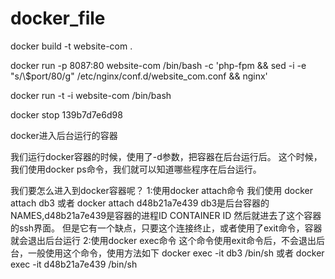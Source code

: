 # docker_file

docker build -t website-com .

docker run -p 8087:80 website-com /bin/bash -c 'php-fpm && sed -i -e "s/\\$port/80/g" /etc/nginx/conf.d/website_com.conf && nginx'

docker run -t -i website-com /bin/bash

docker stop 139b7d7e6d98

docker进入后台运行的容器
 
我们运行docker容器的时候，使用了-d参数，把容器在后台运行后。
这个时候，我们使用docker ps命令，我们就可以知道哪些程序在后台运行。

我们要怎么进入到docker容器呢？
1:使用docker attach命令
我们使用
docker attach db3 或者 docker attach d48b21a7e439
db3是后台容器的NAMES,d48b21a7e439是容器的进程ID  CONTAINER ID
然后就进去了这个容器的ssh界面。
但是它有一个缺点，只要这个连接终止，或者使用了exit命令，容器就会退出后台运行
2:使用docker exec命令
这个命令使用exit命令后，不会退出后台，一般使用这个命令，使用方法如下
docker exec -it db3 /bin/sh 或者 docker exec -it d48b21a7e439 /bin/sh
